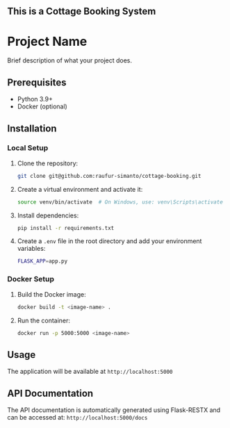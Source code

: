 ## This is a Cottage Booking System

# Project Name

Brief description of what your project does.

## Prerequisites

- Python 3.9+
- Docker (optional)

## Installation

### Local Setup

1. Clone the repository:

   ```bash
   git clone git@github.com:raufur-simanto/cottage-booking.git
   ```

2. Create a virtual environment and activate it:

   ```bash
   source venv/bin/activate  # On Windows, use: venv\Scripts\activate
   ```

3. Install dependencies:

   ```bash
   pip install -r requirements.txt
   ```

4. Create a `.env` file in the root directory and add your environment variables:

   ```bash
   FLASK_APP=app.py
   ```

### Docker Setup

1. Build the Docker image:

   ```bash
   docker build -t <image-name> .
   ```

2. Run the container:

   ```bash
   docker run -p 5000:5000 <image-name>
   ```

## Usage

The application will be available at `http://localhost:5000`

## API Documentation

The API documentation is automatically generated using Flask-RESTX and can be accessed at:
`http://localhost:5000/docs`

